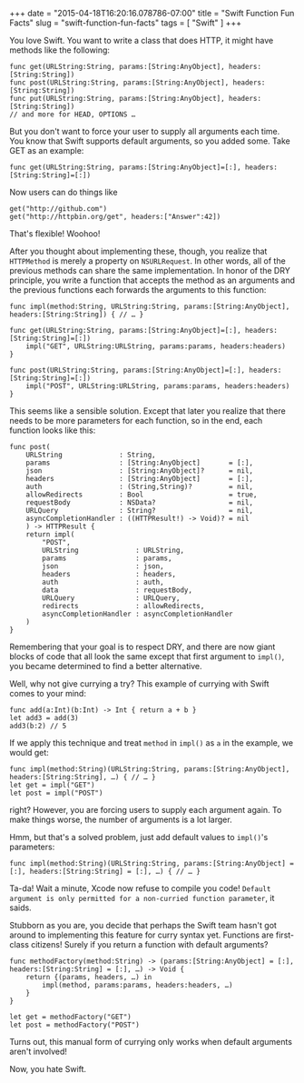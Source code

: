 +++
date = "2015-04-18T16:20:16.078786-07:00"
title = "Swift Function Fun Facts"
slug = "swift-function-fun-facts"
tags = [ "Swift" ]
+++

You love Swift. You want to write a class that does HTTP, it might have methods like the following:

    func get(URLString:String, params:[String:AnyObject], headers:[String:String])
    func post(URLString:String, params:[String:AnyObject], headers:[String:String])
    func put(URLString:String, params:[String:AnyObject], headers:[String:String])
    // and more for HEAD, OPTIONS …

But you don't want to force your user to supply all arguments each time. You know that Swift supports default arguments, so you added some. Take GET as an example:

    func get(URLString:String, params:[String:AnyObject]=[:], headers:[String:String]=[:])

Now users can do things like

    get("http://github.com")
    get("http://httpbin.org/get", headers:["Answer":42])

That's flexible! Woohoo!

After you thought about implementing these, though, you realize that `HTTPMethod` is merely a property on `NSURLRequest`. In other words, all of the previous methods can share the same implementation. In honor of the DRY principle, you write a function that accepts the method as an arguments and the previous functions each forwards the arguments to this function:

    func impl(method:String, URLString:String, params:[String:AnyObject], headers:[String:String]) { // … }

    func get(URLString:String, params:[String:AnyObject]=[:], headers:[String:String]=[:])
        impl("GET", URLString:URLString, params:params, headers:headers)
    }

    func post(URLString:String, params:[String:AnyObject]=[:], headers:[String:String]=[:])
        impl("POST", URLString:URLString, params:params, headers:headers)
    }

This seems like a sensible solution. Except that later you realize that there needs to be more parameters for each function, so in the end, each function looks like this:

    func post(
        URLString              : String,
        params                 : [String:AnyObject]       = [:],
        json                   : [String:AnyObject]?      = nil,
        headers                : [String:AnyObject]       = [:],
        auth                   : (String,String)?         = nil,
        allowRedirects         : Bool                     = true,
        requestBody            : NSData?                  = nil,
        URLQuery               : String?                  = nil,
        asyncCompletionHandler : ((HTTPResult!) -> Void)? = nil
        ) -> HTTPResult {
        return impl(
            "POST",
            URLString              : URLString,
            params                 : params,
            json                   : json,
            headers                : headers,
            auth                   : auth,
            data                   : requestBody,
            URLQuery               : URLQuery,
            redirects              : allowRedirects,
            asyncCompletionHandler : asyncCompletionHandler
        )
    }


Remembering that your goal is to respect DRY, and there are now giant blocks of code that all look the same except that first argument to `impl()`, you became determined to find a better alternative.

Well, why not give currying a try? This example of currying with Swift comes to your mind:

    func add(a:Int)(b:Int) -> Int { return a + b }
    let add3 = add(3)
    add3(b:2) // 5

If we apply this technique and treat `method` in `impl()` as `a` in the example, we would get:

    func impl(method:String)(URLString:String, params:[String:AnyObject], headers:[String:String], …) { // … }
    let get = impl("GET")
    let post = impl("POST")


right?  However, you are forcing users to supply each argument again. To make things worse, the number of arguments is a lot larger.

Hmm, but that's a solved problem, just add default values to `impl()`'s parameters:

    func impl(method:String)(URLString:String, params:[String:AnyObject] = [:], headers:[String:String] = [:], …) { // … }

Ta-da! Wait a minute, Xcode now refuse to compile you code! `Default argument is only permitted for a non-curried function parameter`, it saids.

Stubborn as you are, you decide that perhaps the Swift team hasn't got around to implementing this feature for curry syntax yet. Functions are first-class citizens! Surely if you return a function with default arguments?

    func methodFactory(method:String) -> (params:[String:AnyObject] = [:], headers:[String:String] = [:], …) -> Void {
        return {(params, headers, …) in
            impl(method, params:params, headers:headers, …)
        }
    }

    let get = methodFactory("GET")
    let post = methodFactory("POST")

Turns out, this manual form of currying only works when default arguments aren't involved!

Now, you hate Swift.


